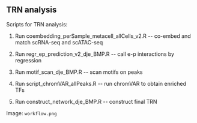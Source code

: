 ## TRN analysis
Scripts for TRN analysis:

1. Run coembedding_perSample_metacell_allCells_v2.R --  co-embed and match scRNA-seq and scATAC-seq
   


2. Run regr_ep_prediction_v2_dje_BMP.R --  call e-p interactions by regression

3. Run motif_scan_dje_BMP.R -- scan motifs on peaks

4. Run script_chromVAR_allPeaks.R -- run chromVAR to obtain enriched TFs

4. Run construct_network_dje_BMP.R -- construct final TRN


Image: `workflow.png`
